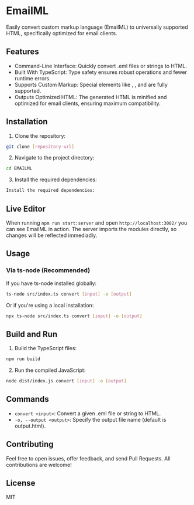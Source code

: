# EmailML

Easily convert custom markup language (EmailML) to universally supported HTML, specifically optimized for email clients.

## Features

- Command-Line Interface: Quickly convert .eml files or strings to HTML.
- Built With TypeScript: Type safety ensures robust operations and fewer runtime errors.
- Supports Custom Markup: Special elements like <container>, <text>, and <grid> are fully supported.
- Outputs Optimized HTML: The generated HTML is minified and optimized for email clients, ensuring maximum compatibility.

## Installation

1. Clone the repository:

```bash
git clone [repository-url]
```

2. Navigate to the project directory:

```bash
cd EMAILML
```

3. Install the required dependencies:

```bash
Install the required dependencies:
```

## Live Editor

When running `npm run start:server` and open `http://localhost:3002/` you can see EmailML in action.
The server imports the modules directly, so changes will be reflected immediadly.

## Usage

### Via ts-node (Recommended)

If you have ts-node installed globally:

```bash
ts-node src/index.ts convert [input] -o [output]
```

Or if you're using a local installation:

```bash
npx ts-node src/index.ts convert [input] -o [output]
```

## Build and Run

1. Build the TypeScript files:

```bash
npm run build
```

2. Run the compiled JavaScript:

```bash
node dist/index.js convert [input] -o [output]
```

## Commands

- `convert <input>`: Convert a given .eml file or string to HTML.
- `-o, --output <output>`: Specify the output file name (default is output.html).

## Contributing

Feel free to open issues, offer feedback, and send Pull Requests. All contributions are welcome!

## License

MIT
